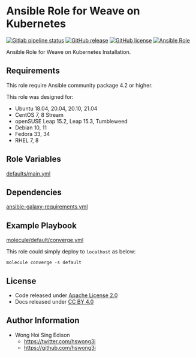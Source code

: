 # Ansible Role for Weave on Kubernetes

[![Gitlab pipeline status](https://img.shields.io/gitlab/pipeline/alvistack/ansible-role-kubernetes_weave/master)](https://gitlab.com/alvistack/ansible-role-kubernetes_weave/-/pipelines)
[![GitHub release](https://img.shields.io/github/release/alvistack/ansible-role-kubernetes_weave.svg)](https://github.com/alvistack/ansible-role-kubernetes_weave/releases)
[![GitHub license](https://img.shields.io/github/license/alvistack/ansible-role-kubernetes_weave.svg)](https://github.com/alvistack/ansible-role-kubernetes_weave/blob/master/LICENSE)
[![Ansible Role](https://img.shields.io/badge/galaxy-alvistack.kubernetes_weave-blue.svg)](https://galaxy.ansible.com/alvistack/kubernetes_weave)

Ansible Role for Weave on Kubernetes Installation.

## Requirements

This role require Ansible community package 4.2 or higher.

This role was designed for:

  - Ubuntu 18.04, 20.04, 20.10, 21.04
  - CentOS 7, 8 Stream
  - openSUSE Leap 15.2, Leap 15.3, Tumbleweed
  - Debian 10, 11
  - Fedora 33, 34
  - RHEL 7, 8

## Role Variables

[defaults/main.yml](defaults/main.yml)

## Dependencies

[ansible-galaxy-requirements.yml](ansible-galaxy-requirements.yml)

## Example Playbook

[molecule/default/converge.yml](molecule/default/converge.yml)

This role could simply deploy to `localhost` as below:

    molecule converge -s default

## License

  - Code released under [Apache License 2.0](LICENSE)
  - Docs released under [CC BY 4.0](http://creativecommons.org/licenses/by/4.0/)

## Author Information

  - Wong Hoi Sing Edison
      - <https://twitter.com/hswong3i>
      - <https://github.com/hswong3i>
